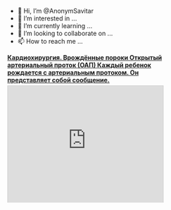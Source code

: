 - 👋 Hi, I’m @AnonymSavitar
- 👀 I’m interested in ...
- 🌱 I’m currently learning ...
- 💞️ I’m looking to collaborate on ...
- 📫 How to reach me ...

<!---
AnonymSavitar/AnonymSavitar is a ✨ special ✨ repository because its `README.md` (this file) appears on your GitHub profile.
You can click the Preview link to take a look at your changes.
--->
<div style="width:353px"> <strong style="display:block;margin:12px 0 4px"><a href="http://www.myshared.ru/slide/226380/" title="Кардиохирургия. Врождённые пороки Открытый артериальный проток (ОАП) Каждый ребенок рождается с артериальным протоком. Он представляет собой сообщение." target="_blank">Кардиохирургия. Врождённые пороки Открытый артериальный проток (ОАП) Каждый ребенок рождается с артериальным протоком. Он представляет собой сообщение.</a></strong><iframe src="http://player.myshared.ru/4/226380/" width="353" height="265" frameborder="0" marginwidth="0" marginheight="0" scrolling="no" style="border:1px solid #CCC;border-width:1px 1px 0" allowfullscreen></iframe></div>
